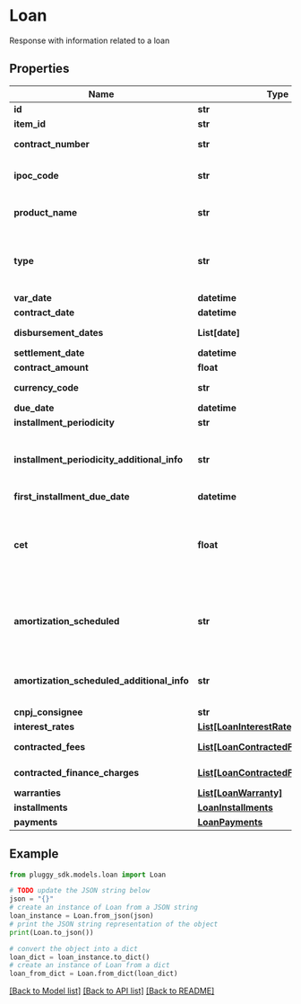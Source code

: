# Loan

Response with information related to a loan

## Properties

Name | Type | Description | Notes
------------ | ------------- | ------------- | -------------
**id** | **str** | Primary identifier | 
**item_id** | **str** | Identifier of the item linked to the loan | 
**contract_number** | **str** | Contract number given by the contracting institution | [optional] 
**ipoc_code** | **str** | Standard contract number - IPOC (Identificação Padronizada da Operação de Crédito) | [optional] 
**product_name** | **str** | Denomination/Identification of the name of the credit operation disclosed to the customer | 
**type** | **str** | Loan type (https://openbanking-brasil.github.io/openapi/swagger-apis/loans/?urls.primaryName&#x3D;2.0.1#model-EnumContractProductSubTypeLoans) | [optional] 
**var_date** | **datetime** | Date when the loan data was collected | 
**contract_date** | **datetime** | Date when the loan was contracted | [optional] 
**disbursement_dates** | **List[date]** | Disbursement date of the contracted amount | [optional] 
**settlement_date** | **datetime** | Loan settlement date | [optional] 
**contract_amount** | **float** | Loan contracted value | [optional] 
**currency_code** | **str** | Code referencing the currency of the loan | 
**due_date** | **datetime** | Loan due date | [optional] 
**installment_periodicity** | **str** | Installments regular frequency | [optional] 
**installment_periodicity_additional_info** | **str** | Mandatory field to complement the information regarding the regular payment frequency when installmentPeriodicity has value &#39;OTHERS&#39; | [optional] 
**first_installment_due_date** | **datetime** | First installment due date | [optional] 
**cet** | **float** | CET - Custo Efetivo Total must be expressed as an annual percentage rate and incorporates all charges and expenses incurred in credit operations (interest rate, but also tariffs, taxes, insurance and other expenses charged) | [optional] 
**amortization_scheduled** | **str** | Amortization system (https://openbanking-brasil.github.io/openapi/swagger-apis/loans/?urls.primaryName&#x3D;2.0.1#model-EnumContractAmortizationScheduled) | [optional] 
**amortization_scheduled_additional_info** | **str** | Mandatory field to complement the information regarding the scheduled amortization when it has value &#39;OTHERS&#39; | [optional] 
**cnpj_consignee** | **str** | Consignor CNPJ | [optional] 
**interest_rates** | [**List[LoanInterestRate]**](LoanInterestRate.md) |  | [optional] 
**contracted_fees** | [**List[LoanContractedFee]**](LoanContractedFee.md) | List that brings the information of the tariffs agreed in the contract. | [optional] 
**contracted_finance_charges** | [**List[LoanContractedFinanceCharge]**](LoanContractedFinanceCharge.md) | List that brings the charges agreed in the contract | [optional] 
**warranties** | [**List[LoanWarranty]**](LoanWarranty.md) |  | [optional] 
**installments** | [**LoanInstallments**](LoanInstallments.md) |  | [optional] 
**payments** | [**LoanPayments**](LoanPayments.md) |  | [optional] 

## Example

```python
from pluggy_sdk.models.loan import Loan

# TODO update the JSON string below
json = "{}"
# create an instance of Loan from a JSON string
loan_instance = Loan.from_json(json)
# print the JSON string representation of the object
print(Loan.to_json())

# convert the object into a dict
loan_dict = loan_instance.to_dict()
# create an instance of Loan from a dict
loan_from_dict = Loan.from_dict(loan_dict)
```
[[Back to Model list]](../README.md#documentation-for-models) [[Back to API list]](../README.md#documentation-for-api-endpoints) [[Back to README]](../README.md)


